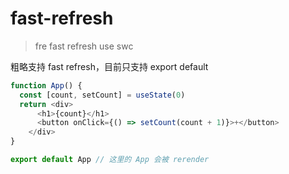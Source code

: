 # fast-refresh
> fre fast refresh use swc

粗略支持 fast refresh，目前只支持 export default

```js
function App() {
  const [count, setCount] = useState(0)
  return <div>
      <h1>{count}</h1>
      <button onClick={() => setCount(count + 1)}>+</button>
    </div>
}

export default App // 这里的 App 会被 rerender
```
